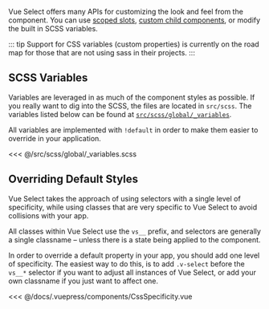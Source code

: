Vue Select offers many APIs for customizing the look and feel from the component. You can use 
[scoped slots](../api/slots.md), [custom child components](components.md), or modify the built in 
SCSS variables. 

::: tip
Support for CSS variables (custom properties) is currently on the road map for those
that are not using sass in their projects. 
::: 

## SCSS Variables

Variables are leveraged in as much of the component styles as possible. If you really want to dig
into the SCSS, the files are located in `src/scss`. The variables listed below can be found at
[`src/scss/global/_variables`](https://github.com/sagalbot/vue-select/blob/master/src/scss/global/_variables.scss).

All variables are implemented with `!default` in order to make them easier to override in your
application.

<<< @/src/scss/global/_variables.scss

## Overriding Default Styles

Vue Select takes the approach of using selectors with a single level of specificity, while using
classes that are very specific to Vue Select to avoid collisions with your app.

All classes within Vue Select use the `vs__` prefix, and selectors are generally a single classname 
– unless there is a state being applied to the component.

In order to override a default property in your app, you should add one level of specificity. 
The easiest way to do this, is to add `.v-select` before the `vs__*` selector if you want to adjust
all instances of Vue Select, or add your own classname if you just want to affect one.

<CssSpecificity />  

<<< @/docs/.vuepress/components/CssSpecificity.vue


